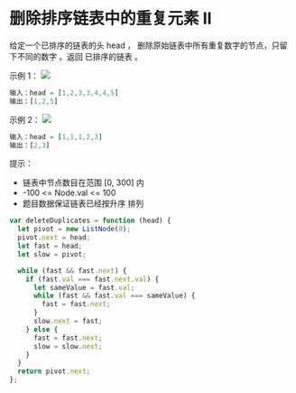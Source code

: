 # 删除排序链表中的重复元素 II

给定一个已排序的链表的头 head ， 删除原始链表中所有重复数字的节点，只留下不同的数字 。返回 已排序的链表 。

示例 1：
![](https://assets.leetcode.com/uploads/2021/01/04/linkedlist1.jpg)

```js
输入：head = [1,2,3,3,4,4,5]
输出：[1,2,5]
```

示例 2：
![](https://assets.leetcode.com/uploads/2021/01/04/linkedlist2.jpg)

```js
输入：head = [1,1,1,2,3]
输出：[2,3]
```

提示：

- 链表中节点数目在范围 [0, 300] 内
- -100 <= Node.val <= 100
- 题目数据保证链表已经按升序 排列

```js
var deleteDuplicates = function (head) {
  let pivot = new ListNode(0);
  pivot.next = head;
  let fast = head;
  let slow = pivot;

  while (fast && fast.next) {
    if (fast.val === fast.next.val) {
      let sameValue = fast.val;
      while (fast && fast.val === sameValue) {
        fast = fast.next;
      }
      slow.next = fast;
    } else {
      fast = fast.next;
      slow = slow.next;
    }
  }
  return pivot.next;
};
```
